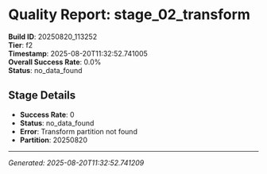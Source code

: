 # Quality Report: stage_02_transform

**Build ID**: 20250820_113252  
**Tier**: f2  
**Timestamp**: 2025-08-20T11:32:52.741005  
**Overall Success Rate**: 0.0%  
**Status**: no_data_found

## Stage Details

- **Success Rate**: 0
- **Status**: no_data_found
- **Error**: Transform partition not found
- **Partition**: 20250820

---
*Generated: 2025-08-20T11:32:52.741209*
